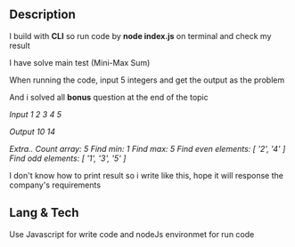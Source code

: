 ## Description
I build with **CLI** so run code by **node index.js** on terminal and check my result

I have solve main test (Mini-Max Sum)

When running the code, input 5 integers and get the output as the problem

And i solved all **bonus** question at the end of the topic

*Input*
*1 2 3 4 5*

*Output*
*10 14*

*Extra..*
*Count array:  5*
*Find min:  1*
*Find max:  5*
*Find even elements:  [ '2', '4' ]*
*Find odd elements:  [ '1', '3', '5' ]*

I don't know how to print result so i write like this, 
hope it will response the company's requirements

## Lang & Tech
Use Javascript for write code and nodeJs environmet for run code

